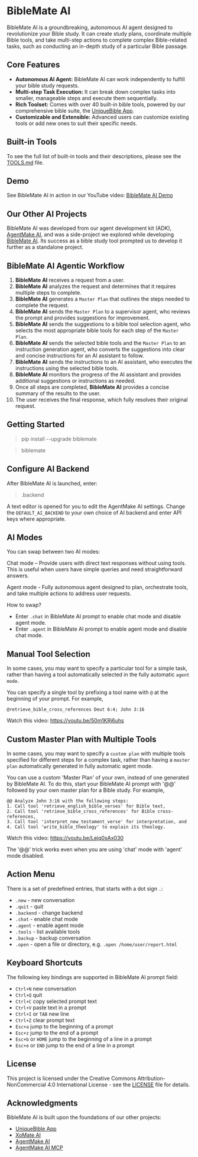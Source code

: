 # BibleMate AI

BibleMate AI is a groundbreaking, autonomous AI agent designed to revolutionize your Bible study. It can create study plans, coordinate multiple Bible tools, and take multi-step actions to complete complex Bible-related tasks, such as conducting an in-depth study of a particular Bible passage.

## Core Features

*   **Autonomous AI Agent:** BibleMate AI can work independently to fulfill your bible study requests.
*   **Multi-step Task Execution:** It can break down complex tasks into smaller, manageable steps and execute them sequentially.
*   **Rich Toolset:** Comes with over 40 built-in bible tools, powered by our comprehensive bible suite, the [UniqueBible App](https://github.com/eliranwong/UniqueBible).
*   **Customizable and Extensible:** Advanced users can customize existing tools or add new ones to suit their specific needs.

## Built-in Tools

To see the full list of built-in tools and their descriptions, please see the [TOOLS.md](TOOLS.md) file.

## Demo

See BibleMate AI in action in our YouTube video: [BibleMate AI Demo](https://youtu.be/QvPIyHOhrP0)

## Our Other AI Projects

BibleMate AI was developed from our agent development kit (ADK), [AgentMake AI](https://github.com/eliranwong/agentmake), and was a side-project we explored while developing [BibleMate AI](https://github.com/eliranwong/BibleMate). Its success as a bible study tool prompted us to develop it further as a standalone project.

## BibleMate AI Agentic Workflow

1.  **BibleMate AI** receives a request from a user.
2.  **BibleMate AI** analyzes the request and determines that it requires multiple steps to complete.
3.  **BibleMate AI** generates a `Master Plan` that outlines the steps needed to complete the request.
4.  **BibleMate AI** sends the `Master Plan` to a supervisor agent, who reviews the prompt and provides suggestions for improvement.
5.  **BibleMate AI** sends the suggestions to a bible tool selection agent, who selects the most appropriate bible tools for each step of the `Master Plan`.
6.  **BibleMate AI** sends the selected bible tools and the `Master Plan` to an instruction generation agent, who converts the suggestions into clear and concise instructions for an AI assistant to follow.
7.  **BibleMate AI** sends the instructions to an AI assistant, who executes the instructions using the selected bible tools.
8.  **BibleMate AI** monitors the progress of the AI assistant and provides additional suggestions or instructions as needed.
9.  Once all steps are completed, **BibleMate AI** provides a concise summary of the results to the user.
10. The user receives the final response, which fully resolves their original request.

## Getting Started

> pip install --upgrade biblemate

> biblemate

## Configure AI Backend

After BibleMate AI is launched, enter:

> .backend

A text editor is opened for you to edit the AgentMake AI settings. Change the `DEFAULT_AI_BACKEND` to your own choice of AI backend and enter API keys where appropriate.

## AI Modes

You can swap between two AI modes:

Chat mode – Provide users with direct text responses without using tools. This is useful when users have simple queries and need straightforward answers.

Agent mode - Fully autonomous agent designed to plan, orchestrate tools, and take multiple actions to address user requests.

How to swap?

* Enter `.chat` in BibleMate AI prompt to enable chat mode and disable agent mode.
* Enter `.agent` in BibleMate AI prompt to enable agent mode and disable chat mode.

## Manual Tool Selection

In some cases, you may want to specify a particular tool for a simple task, rather than having a tool automatically selected in the fully automatic `agent mode`.

You can specify a single tool by prefixing a tool name with `@` at the beginning of your prompt. For example,

```
@retrieve_bible_cross_references Deut 6:4; John 3:16
```

Watch this video: https://youtu.be/50m1KRj6uhs

## Custom Master Plan with Multiple Tools

In some cases, you may want to specify a `custom plan` with multiple tools specified for different steps for a complex task, rather than having a `master plan` automatically generated in fully automatic agent mode.

You can use a custom 'Master Plan' of your own, instead of one generated by BibleMate AI. To do this, start your BibleMate AI prompt with '@@' followed by your own master plan for a Bible study. For example,

```
@@ Analyze John 3:16 with the following steps: 
1. Call tool 'retrieve_english_bible_verses' for Bible text, 
2. Call tool 'retrieve_bible_cross_references' for Bible cross-references, 
3. Call tool 'interpret_new_testament_verse' for interpretation, and 
4. Call tool 'write_bible_theology' to explain its theology.
```

Watch this video: https://youtu.be/Lejq0sAx030

The '@@' trick works even when you are using 'chat' mode with 'agent' mode disabled.

## Action Menu

There is a set of predefined entries, that starts with a dot sign `.`:

- `.new` - new conversation
- `.quit` - quit
- `.backend` - change backend
- `.chat` - enable chat mode
- `.agent` - enable agent mode
- `.tools` - list available tools
- `.backup` - backup conversation
- `.open` - open a file or directory, e.g. `.open /home/user/report.html`

## Keyboard Shortcuts

The following key bindings are supported in BibleMate AI prompt field:

- `Ctrl+N` new conversation
- `Ctrl+Q` quit
- `Ctrl+C` copy selected prompt text
- `Ctrl+V` paste text in a prompt
- `Ctrl+I` or `TAB` new line
- `Ctrl+Z` clear prompt text
- `Esc+a` jump to the beginning of a prompt
- `Esc+z` jump to the end of a prompt
- `Esc+b` or `HOME` jump to the beginning of a line in a prompt
- `Esc+e` or `END` jump to the end of a line in a prompt

## License

This project is licensed under the Creative Commons Attribution-NonCommercial 4.0 International License - see the [LICENSE](LICENSE) file for details.

## Acknowledgments

BibleMate AI is built upon the foundations of our other projects:
*   [UniqueBible App](https.github.com/eliranwong/UniqueBible)
*   [XoMate AI](https.github.com/eliranwong/xomate)
*   [AgentMake AI](https.github.com/eliranwong/agentmake)
*   [AgentMake AI MCP](https.github.com/eliranwong/agentmakemcp)